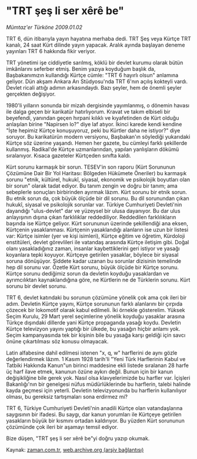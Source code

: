 # "TRT şeş li ser xêrê be"

*Mümtaz'er Türköne 2009.01.02*

<tr><td class="metin" colspan="2" style="padding-top: 20px; padding-left: 5px; padding-right: 10px;">TRT 6, dün itibarıyla yayın hayatına merhaba dedi. TRT Şeş veya Kürtçe TRT kanalı, 24 saat Kürt dilinde yayın yapacak. Aralık ayında başlayan deneme yayınları TRT 6 hakkında fikir veriyor.</td></tr><tr><td class="metin" colspan="2" style="padding-top: 20px; padding-left: 5px; padding-right: 10px;"><p>TRT yönetimi işe ciddiyetle sarılmış, köklü bir devlet kurumu olarak bütün imkânlarını seferber etmiş. Benim yazıya koyduğum başlık da, Başbakanımızın kullandığı Kürtçe cümle: "TRT 6 hayırlı olsun" anlamına geliyor. Dün akşam Ankara Arı Stüdyosu'nda TRT 6'nın açılış kokteyli vardı. Devlet ricali attığı adımın arkasındaydı. Bazı şeyler, hem de önemli şeyler gerçekten değişiyor.
<p>1980'li yılların sonunda bir mizah dergisinde yayımlanmış, o dönemin havası ile dalga geçen bir karikatür hatırlıyorum. Kravat ve takım elbiseli bir beyefendi, yanından geçen hırpani kılıklı ve kıyafetinden de Kürt olduğu anlaşılan birine "Napirsen lo?" diye laf atıyor. İkinci karede kendi kendine "İşte hepimiz Kürtçe konuşuyoruz, peki bu Kürtler daha ne istiyor?" diye soruyor. Bu karikatürün modern versiyonu, Başbakan'ın söylediği yukarıdaki Kürtçe söz üzerine yaşandı. Hemen her gazete, bu cümleyi farklı şekillerde kullanmış. Radikal'de Kürtçe uzmanlarından, yapılan yanlışların dökümü sıralanıyor. Kısaca gazeteler Kürtçeden sınıfta kaldı.
<p>Kürt sorunu karmaşık bir sorun. TESEV'in son raporu (Kürt Sorununun Çözümüne Dair Bir Yol Haritası: Bölgeden Hükümete Öneriler) bu karmaşık sorunu "etnik, kültürel, hukukî, siyasal, ekonomik ve psikolojik boyutları olan bir sorun" olarak tadat ediyor. Bu tanım zengin ve doğru bir tanım; ama sebeplerle sonuçları birbirinden ayırmak lâzım. Kürt sorunu bir etnik sorun. Bu etnik sorun da, çok büyük ölçüde bir dil sorunu. Bu dil sorunundan çıkan hukukî, siyasal ve psikolojik sorunlar var. Türkiye Cumhuriyeti Devleti'nin dayandığı "ulus-devlet" dar ve yüzeysel bir ulusa dayanıyor. Bu dar ulus anlayışının dışına çıkan farklılıklar reddediliyor. Reddedilen farklılıkların başında ise Kürtçe geliyor. Kürt sorununun üzerinde şekillendiği ana eksen, Kürtçenin yasaklanması. Kürtçenin yasaklandığı alanların ise uzun bir listesi var: Kürtçe isimler (yer ve kişi isimleri), Kürtçe eğitim ve öğretim, Kürdoloji enstitüleri, devlet görevlileri ile vatandaş arasında Kürtçe iletişim gibi. Doğal olanı yasakladığınız zaman, insanlar kaybettiklerini geri istiyor ve yasağı koyanlara tepki koyuyor. Kürtçeye getirilen yasaklar, böylece bir siyasal soruna dönüşüyor. Şiddete kadar uzanan bu sorunlar dizisinin temelinde hep dil sorunu var. Özetle Kürt sorunu, büyük ölçüde bir Kürtçe sorunu. Kürtçe sorunu dediğimiz sorun da devletin koyduğu yasaklardan ve ayrımcılıktan kaynaklandığına göre, ne Kürtlerin ne de Türklerin sorunu. Kürt sorunu bir devlet sorunu. 
<p>TRT 6, devlet katındaki bu sorunun çözümüne yönelik çok ama çok ileri bir adım. Devletin Kürtçe yayını, Kürtçe sorununun farklı alanlarını bir çırpıda çözecek bir lokomotif olarak kabul edilmeli. İki örnekle gösterelim. Yüksek Seçim Kurulu, 29 Mart yerel seçimlerine yönelik koyduğu yasaklar arasına Türkçe dışındaki dillerde yani Kürtçe propaganda yasağı koydu. Devletin Kürtçe televizyon yayını yaptığı bir ülkede, bu yasağın hiçbir anlamı yok. Seçim kampanyasında tek bir kişinin bile bu yasağa karşı geldiği için savcı önüne çıkartılması söz konusu olmayacak.
<p>Latin alfabesine dahil edilmesi istenen "x, q, w" harflerini de aynı gözle değerlendirmek lâzım. 1 Kasım 1928 tarih'li "Yeni Türk Harflerinin Kabul ve Tatbiki Hakkında Kanun"un birinci maddesine ekli listede sıralanan 28 harfe üç harf ilave etmek, kanunun özüne aykırı değil. Bunun için bir kanun değişikliğine bile gerek yok. Nasıl olsa klavyelerimizde bu harfler var. İçişleri Bakanlığı'nın bir genelgesi nüfus müdürlüklerinde bu harflerin, talebi halinde kayda geçmesi için yeterli. Devletin televizyonunda bu harflerin kullanılıyor olması, bu gereksiz tartışmaları sona erdirmez mi?
<p>TRT 6, Türkiye Cumhuriyeti Devleti'nin anadili Kürtçe olan vatandaşlarına saygısının bir ifadesi. Bu saygı, dar kanun yorumları ile Kürtçeye getirilen yasakların büyük bir kısmını ortadan kaldırıyor. Bu yüzden Kürt sorununun çözümünde çok ileri bir aşamayı temsil ediyor.
<p>Bize düşen, "TRT şeş li ser xêrê be"yi doğru yazıp okumak.<br/></p></p></p></p></p></p></p></td></tr>

Kaynak: [zaman.com.tr](http://zaman.com.tr/yazar.do?yazino=790883), [web.archive.org (arşiv bağlantısı)](http://web.archive.org/web/20090116223814/http://zaman.com.tr:80/yazar.do?yazino=790883)
